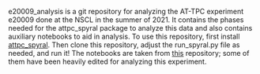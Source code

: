 e20009_analysis is a git repository for analyzing the AT-TPC experiment e20009 done at the NSCL in the summer of 2021. It contains the phases needed for the attpc_spyral package to analyze this data and also contains auxiliary notebooks to aid in analysis. To use this repository, first install [attpc_spyral](https://github.com/ATTPC/Spyral). Then clone this repository, adjust the run_spyral.py file as needed, and run it! The notebooks are taken from [this](https://github.com/ATTPC/spyral_notebooks) repository; some of them have been heavily edited for analyzing this experiment.
